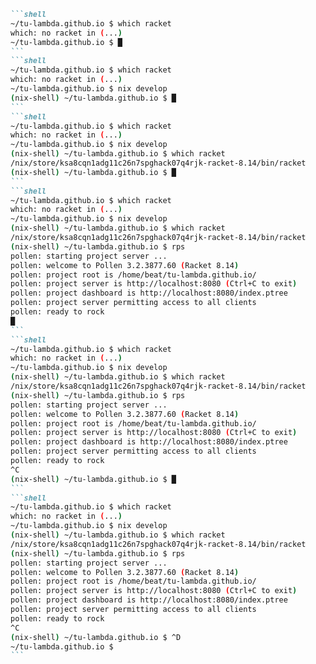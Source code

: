 
````md magic-move {lines: false}
```shell
~/tu-lambda.github.io $ which racket
which: no racket in (...)
~/tu-lambda.github.io $ █
```
```shell
~/tu-lambda.github.io $ which racket
which: no racket in (...)
~/tu-lambda.github.io $ nix develop 
(nix-shell) ~/tu-lambda.github.io $ █
```
```shell
~/tu-lambda.github.io $ which racket
which: no racket in (...)
~/tu-lambda.github.io $ nix develop 
(nix-shell) ~/tu-lambda.github.io $ which racket
/nix/store/ksa8cqn1adg11c26n7spghack07q4rjk-racket-8.14/bin/racket
(nix-shell) ~/tu-lambda.github.io $ █
```
```shell
~/tu-lambda.github.io $ which racket
which: no racket in (...)
~/tu-lambda.github.io $ nix develop 
(nix-shell) ~/tu-lambda.github.io $ which racket
/nix/store/ksa8cqn1adg11c26n7spghack07q4rjk-racket-8.14/bin/racket
(nix-shell) ~/tu-lambda.github.io $ rps
pollen: starting project server ...
pollen: welcome to Pollen 3.2.3877.60 (Racket 8.14)
pollen: project root is /home/beat/tu-lambda.github.io/ 
pollen: project server is http://localhost:8080 (Ctrl+C to exit)
pollen: project dashboard is http://localhost:8080/index.ptree
pollen: project server permitting access to all clients
pollen: ready to rock
█
```
```shell
~/tu-lambda.github.io $ which racket
which: no racket in (...)
~/tu-lambda.github.io $ nix develop 
(nix-shell) ~/tu-lambda.github.io $ which racket
/nix/store/ksa8cqn1adg11c26n7spghack07q4rjk-racket-8.14/bin/racket
(nix-shell) ~/tu-lambda.github.io $ rps
pollen: starting project server ...
pollen: welcome to Pollen 3.2.3877.60 (Racket 8.14)
pollen: project root is /home/beat/tu-lambda.github.io/
pollen: project server is http://localhost:8080 (Ctrl+C to exit)
pollen: project dashboard is http://localhost:8080/index.ptree
pollen: project server permitting access to all clients
pollen: ready to rock
^C
(nix-shell) ~/tu-lambda.github.io $ █
```
```shell
~/tu-lambda.github.io $ which racket
which: no racket in (...)
~/tu-lambda.github.io $ nix develop 
(nix-shell) ~/tu-lambda.github.io $ which racket
/nix/store/ksa8cqn1adg11c26n7spghack07q4rjk-racket-8.14/bin/racket
(nix-shell) ~/tu-lambda.github.io $ rps
pollen: starting project server ...
pollen: welcome to Pollen 3.2.3877.60 (Racket 8.14)
pollen: project root is /home/beat/tu-lambda.github.io/
pollen: project server is http://localhost:8080 (Ctrl+C to exit)
pollen: project dashboard is http://localhost:8080/index.ptree
pollen: project server permitting access to all clients
pollen: ready to rock
^C
(nix-shell) ~/tu-lambda.github.io $ ^D
~/tu-lambda.github.io $
```
````